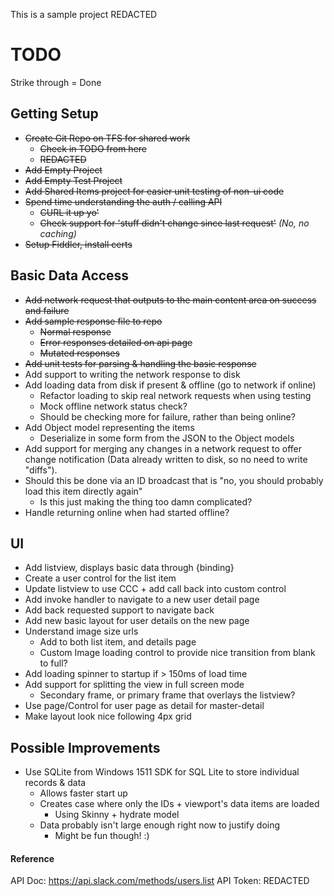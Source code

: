 This is a sample project REDACTED

# TODO #

Strike through = Done

## Getting Setup ##
+ ~~Create Git Repo on TFS for shared work~~
	+ ~~Check in TODO from here~~
	+ ~~REDACTED~~
+ ~~Add Empty Project~~
+ ~~Add Empty Test Project~~
+ ~~Add Shared Items project for easier unit testing of non-ui code~~
+ ~~Spend time understanding the auth / calling API~~
	+ ~~CURL it up yo'~~
	+ ~~Check support for 'stuff didn't change since last request'~~ _(No, no caching)_
+ ~~Setup Fiddler, install certs~~

## Basic Data Access ##
+ ~~Add network request that outputs to the main content area on success and failure~~
+ ~~Add sample response file to repo~~
	+ ~~Normal response~~
	+ ~~Error responses detailed on api page~~
	+ ~~Mutated responses~~
+ ~~Add unit tests for parsing & handling the basic response~~
+ Add support to writing the network response to disk
+ Add loading data from disk if present & offline (go to network if online)
	+ Refactor loading to skip real network requests when using testing
	+ Mock offline network status check?
	+ Should be checking more for failure, rather than being online?
+ Add Object model representing the items
	+ Deserialize in some form from the JSON to the Object models
+ Add support for merging any changes in a network request to offer change notification (Data already written to disk, so no need to write "diffs").
+ Should this be done via an ID broadcast that is "no, you should probably load this item directly again"
	+ Is this just making the thing too damn complicated?
+ Handle returning online when had started offline?

## UI ##
+ Add listview, displays basic data through {binding}
+ Create a user control for the list item
+ Update listview to use CCC + add call back into custom control
+ Add invoke handler to navigate to a new user detail page
+ Add back requested support to navigate back
+ Add new basic layout for user details on the new page
+ Understand image size urls
	+ Add to both list item, and details page
	+ Custom Image loading control to provide nice transition from blank to full?
+ Add loading spinner to startup if > 150ms of load time
+ Add support for splitting the view in full screen mode
	+ Secondary frame, or primary frame that overlays the listview?
+ Use page/Control for user page as detail for master-detail
+ Make layout look nice following 4px grid

## Possible Improvements ##
+ Use SQLite from Windows 1511 SDK for SQL Lite to store individual records & data
	+ Allows faster start up
	+ Creates case where only the IDs + viewport's data items are loaded
		+ Using Skinny + hydrate model
	+ Data probably isn't large enough right now to justify doing
		+ Might be fun though! :)

#### Reference ####
API Doc: https://api.slack.com/methods/users.list
API Token: REDACTED
